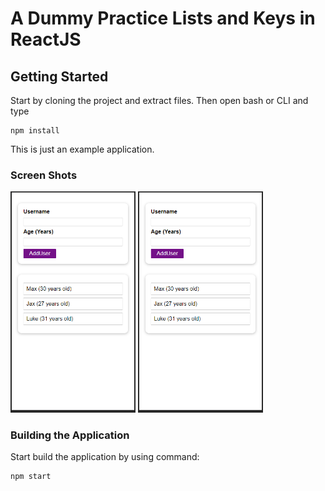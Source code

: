 # A Dummy Practice Lists and Keys in ReactJS



## Getting Started

Start by cloning the project and extract files. Then open bash or CLI and type

```
npm install
```

This is just an example application.

### Screen Shots

<img src="dumm1.PNG" width="200" title="React List Component">
<img src="dumm1.PNG" width="200" title="React List Component"> 

### Building the Application

Start build the application by using command:

```
npm start
```

